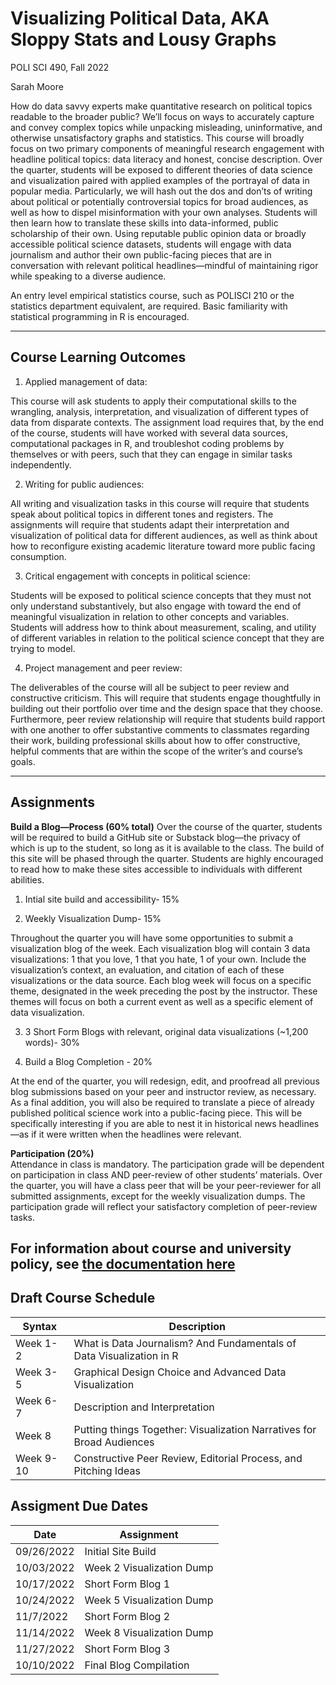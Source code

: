 # Visualizing Political Data, AKA Sloppy Stats and Lousy Graphs 

POLI SCI 490, Fall 2022 

Sarah Moore 

How do data savvy experts make quantitative research on political topics readable to the broader public? We’ll focus on ways to accurately capture and convey complex topics while unpacking misleading, uninformative, and otherwise unsatisfactory graphs and statistics. This course will broadly focus on two primary components of meaningful research engagement with headline political topics: data literacy and honest, concise description. Over the quarter, students will be exposed to different theories of data science and visualization paired with applied examples of the portrayal of data in popular media. Particularly, we will hash out the dos and don’ts of writing about political or potentially controversial topics for broad audiences, as well as how to dispel misinformation with your own analyses. Students will then learn how to translate these skills into data-informed, public scholarship of their own. Using reputable public opinion data or broadly accessible political science datasets, students will engage with data journalism and author their own public-facing pieces that are in conversation with relevant political headlines—mindful of maintaining rigor while speaking to a diverse audience. 

An entry level empirical statistics course, such as POLISCI 210 or the statistics department equivalent, are required. Basic familiarity with statistical programming in R is encouraged.

--------

## Course Learning Outcomes 

1)	Applied management of data: 

This course will ask students to apply their computational skills to the wrangling, analysis, interpretation, and visualization of different types of data from disparate contexts. The assignment load requires that, by the end of the course, students will have worked with several data sources, computational packages in R, and troubleshot coding problems by themselves or with peers, such that they can engage in similar tasks independently. 

2) Writing for public audiences: 

All writing and visualization tasks in this course will require that students speak about political topics in different tones and registers. The assignments will require that students adapt their interpretation and visualization of political data for different audiences, as well as think about how to reconfigure existing academic literature toward more public facing consumption. 

3)	Critical engagement with concepts in political science: 

Students will be exposed to political science concepts that they must not only understand substantively, but also engage with toward the end of meaningful visualization in relation to other concepts and variables. Students will address how to think about measurement, scaling, and utility of different variables in relation to the political science concept that they are trying to model.  

4)	Project management and peer review: 

The deliverables of the course will all be subject to peer review and constructive criticism. This will require that students engage thoughtfully in building out their portfolio over time and the design space that they choose. Furthermore, peer review relationship will require that students build rapport with one another to offer substantive comments to classmates regarding their work, building professional skills about how to offer constructive, helpful comments that are within the scope of the writer’s and course’s goals. 

--------

## Assignments 

**Build a Blog—Process (60% total)** 
Over the course of the quarter, students will be required to build a GitHub site or Substack blog—the privacy of which is up to the student, so long as it is available to the class. The build of this site will be phased through the quarter. Students are highly encouraged to read how to make these sites accessible to individuals with different abilities. 

1)	Intial site build and accessibility- 15% 

3) Weekly Visualization Dump- 15% 

Throughout the quarter you will have some opportunities to submit a visualization blog of the week. Each visualization blog will contain 3 data visualizations: 1 that you love, 1 that you hate, 1 of your own. Include the visualization’s context, an evaluation, and citation of each of these visualizations or the data source. Each blog week will focus on a specific theme, designated in the week preceding the post by the instructor. These themes will focus on both a current event as well as a specific element of data visualization.

3) 3 Short Form Blogs with relevant, original data visualizations (~1,200 words)- 30%

5) Build a Blog Completion - 20% 

At the end of the quarter, you will redesign, edit, and proofread all previous blog submissions based on your peer and instructor review, as necessary. As a final addition, you will also be required to translate a piece of already published political science work into a public-facing piece. This will be specifically interesting if you are able to nest it in historical news headlines—as if it were written when the headlines were relevant. 

**Participation (20%)**  
Attendance in class is mandatory. The participation grade will be dependent on participation in class AND peer-review of other students’ materials. Over the quarter, you will have a class peer that will be your peer-reviewer for all submitted assignments, except for the weekly visualization dumps. The participation grade will reflect your satisfactory completion of peer-review tasks. 


For information about course and university policy, see [the documentation here](/course_policies.md)
--------

## Draft Course Schedule 

| Syntax      | Description |
| ----------- | ----------- |
| Week 1-2    | What is Data Journalism? And Fundamentals of Data Visualization in R|
| Week 3-5    | Graphical Design Choice and Advanced Data Visualization|
| Week 6-7    | Description and Interpretation | 
| Week 8      | Putting things Together: Visualization Narratives for Broad Audiences| 
| Week 9-10  | Constructive Peer Review, Editorial Process, and Pitching Ideas| 

## Assigment Due Dates 

| Date | Assignment | 
| ----------- | ----------- |
|09/26/2022   | Initial Site Build | 
|10/03/2022   | Week 2 Visualization Dump| 
|10/17/2022   | Short Form Blog 1 | 
|10/24/2022   | Week 5 Visualization Dump | 
|11/7/2022    | Short Form Blog 2 | 
|11/14/2022   | Week 8 Visualization Dump | 
|11/27/2022   | Short Form Blog 3| 
|10/10/2022   | Final Blog Compilation | 
